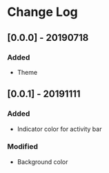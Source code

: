 # Change Log

## [0.0.0] - 20190718
### Added
- Theme

## [0.0.1] - 20191111
### Added
- Indicator color for activity bar
### Modified
- Background color